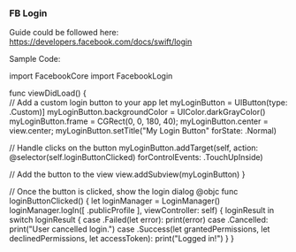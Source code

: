 ### FB Login

Guide could be followed here: https://developers.facebook.com/docs/swift/login

Sample Code:

import FacebookCore
import FacebookLogin

func viewDidLoad() {    
  // Add a custom login button to your app
  let myLoginButton = UIButton(type: .Custom)]
  myLoginButton.backgroundColor = UIColor.darkGrayColor()
  myLoginButton.frame = CGRect(0, 0, 180, 40);
  myLoginButton.center = view.center;
  myLoginButton.setTitle("My Login Button" forState: .Normal)

  // Handle clicks on the button
  myLoginButton.addTarget(self, action: @selector(self.loginButtonClicked) forControlEvents: .TouchUpInside) 

  // Add the button to the view
  view.addSubview(myLoginButton)
}

// Once the button is clicked, show the login dialog
@objc func loginButtonClicked() {
  let loginManager = LoginManager()
  loginManager.logIn([ .publicProfile ], viewController: self) { loginResult in
    switch loginResult {
    case .Failed(let error): 
      print(error)
    case .Cancelled:
      print("User cancelled login.")
    case .Success(let grantedPermissions, let declinedPermissions, let accessToken):
      print("Logged in!")
  }
}
